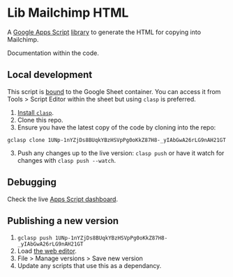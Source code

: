 # Lib Mailchimp HTML

A [Google Apps Script](https://developers.google.com/apps-script/overview)
[library](https://developers.google.com/apps-script/guides/libraries) to
generate the HTML for copying into Mailchimp.

Documentation within the code.

## Local development

This script is [bound](https://developers.google.com/apps-script/guides/bound)
to the Google Sheet container. You can access it from Tools > Script Editor
within the sheet but using `clasp` is preferred.

1. [Install `clasp`](https://developers.google.com/apps-script/guides/clasp).
2. Clone this repo.
3. Ensure you have the latest copy of the code by cloning into the repo:

`gclasp clone 1UNp-1nYZjDs8BUqkYBzHSVpPg0oKkZ87H8-_yIAbGwA26rLG9nAH21GT`

3. Push any changes up to the live version: `clasp push` or have it watch for
   changes with `clasp push --watch`.

## Debugging

Check the live [Apps Script dashboard](https://script.google.com/home/all).

## Publishing a new version

1. `gclasp push 1UNp-1nYZjDs8BUqkYBzHSVpPg0oKkZ87H8-_yIAbGwA26rLG9nAH21GT`
2. Load [the web editor](https://script.google.com/a/console.dev/d/1UNp-1nYZjDs8BUqkYBzHSVpPg0oKkZ87H8-_yIAbGwA26rLG9nAH21GT/edit).
3. File > Manage versions > Save new version
4. Update any scripts that use this as a dependancy.
